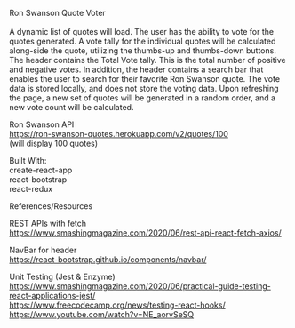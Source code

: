 Ron Swanson Quote Voter<br>
<br>
A dynamic list of quotes will load. The user has the ability to vote for the quotes generated. A vote tally for the individual quotes will be calculated along-side the quote, utilizing the thumbs-up and thumbs-down buttons. The header contains the Total Vote tally. This is the total number of positive and negative votes. In addition, the header contains a search bar that enables the user to search for their favorite Ron Swanson quote. The vote data is stored locally, and does not store the voting data. Upon refreshing the page, a new set of quotes will be generated in a random order, and a new vote count will be calculated.

Ron Swanson API<br>
https://ron-swanson-quotes.herokuapp.com/v2/quotes/100<br>
(will display 100 quotes)

Built With:<br>
create-react-app<br>
react-bootstrap<br>
react-redux<br>

References/Resources<br>

REST APIs with fetch<br>
https://www.smashingmagazine.com/2020/06/rest-api-react-fetch-axios/

NavBar for header<br>
https://react-bootstrap.github.io/components/navbar/

Unit Testing (Jest & Enzyme)<br>
https://www.smashingmagazine.com/2020/06/practical-guide-testing-react-applications-jest/<br>
https://www.freecodecamp.org/news/testing-react-hooks/<br>
https://www.youtube.com/watch?v=NE_aorvSeSQ
